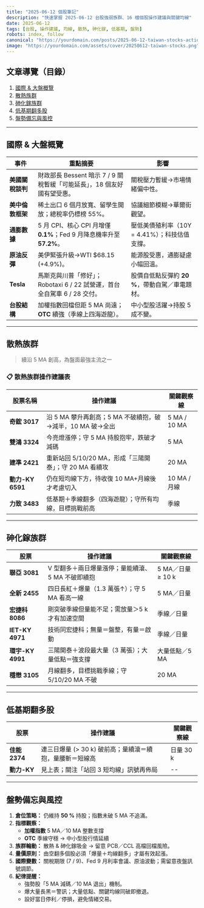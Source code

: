 ```yaml
---
title: "2025-06-12 個股筆記"
description: "快速掌握 2025-06-12 台股強弱族群、16 檔個股操作建議與關鍵均線"
date: 2025-06-12
tags: [台股, 操作建議, 均線, 散熱, 砷化鎵, 低基期, 盤勢]
robots: index, follow
canonical: "https://yourdomain.com/posts/2025-06-12-taiwan-stocks-action-plan"
image: "https://yourdomain.com/assets/cover/20250612-taiwan-stocks.png"
---
```


## 文章導覽（目錄）
1. [國際 & 大盤概覽](#國際--大盤概覽)
2. [散熱族群](#散熱族群)
3. [砷化鎵族群](#砷化鎵族群)
4. [低基期翻多股](#低基期翻多股)
5. [盤勢備忘與風控](#盤勢備忘與風控)

---

## **國際 & 大盤概覽**
| 事件 | 重點摘要 | 影響 |
|------|----------|------|
| **美國關稅談判** | 財政部長 Bessent 暗示 7 / 9 關稅暫緩「可能延長」，18 個友好國有望受惠。 | 關稅壓力暫緩→市場情緒偏中性。 |
| **美中倫敦框架** | 稀土出口 6 個月放寬、留學生開放；總稅率仍標榜 55%。 | 協議細節模糊→華爾街觀望。 |
| **通膨數據** | 5 月 CPI、核心 CPI 月增僅 **0.1%**；Fed 9 月降息機率升至 **57.2%**。 | 壓低美債殖利率（10Y = 4.41%）；科技估值支撐。 |
| **原油反彈** | 美伊緊張升級→WTI $68.15 (+4.9%)。 | 能源股受惠，通膨疑慮小幅回溫。 |
| **Tesla** | 馬斯克與川普「修好」；Robotaxi 6 / 22 試營運，首台全自駕車 6 / 28 交付。 | 股價自低點反彈約 **20 %**，帶動自駕／車電題材。 |
| **台股結構** | 加權指數回檔但距 5 MA 尚遠；**OTC** 續強（季線上四海遊龍）。 | 中小型股活躍→持股 5 成不變。 |

---

## **散熱族群**
> 續沿 5 MA 創高，為盤面最強主流之一  

### 📋 散熱族群操作建議表

| 股票名稱        | 操作建議                                                                 | 關鍵觀察線       |
|----------------|--------------------------------------------------------------------------|------------------|
| **奇鋐 3017**   | 沿 5 MA 攀升再創高；5 MA 不破續抱，破→減半，10 MA 破→全出               | 5 MA / 10 MA     |
| **雙鴻 3324**   | 今亮燈漲停；守 5 MA 持股抱牢，跌破才減碼                                 | 5 MA             |
| **建準 2421**   | 重新站回 5/10/20 MA，形成「三陽開泰」；守 20 MA 看續攻                    | 20 MA            |
| **動力-KY 6591**| 仍在短均線下方，待收復 10 MA+月線後才考慮切入                            | 10 MA / 月線     |
| **力致 3483**   | 低基期＋季線翻多（四海遊龍）；守所有均線，目標挑戰前高                  | 季線             |


---

## **砷化鎵族群**
| 股票 | 操作建議 | 關鍵觀察線 |
|-------|----------|-------------|
| **聯亞 3081** | V 型翻多＋兩日爆量漲停；量能續滾、5 MA 不破即續抱 | 5 MA／日量 ≥ 10 k |
| **全新 2455** | 四日長紅＋爆量（1.3 萬張↑）；守 5 MA 看高一線 | 5 MA／日量 |
| **宏捷科 8086** | 剛突破季線但量能不足；需放量＞5 k 才有加速空間 | 季線／日量 |
| **IET-KY 4971** | 技術同宏捷科；無量＝盤整，有量＝啟動 | 季線／日量 |
| **環宇-KY 4991** | 三陽開泰＋波段最大量（3 萬張）；大量低點＝強支撐 | 大量低點／5 MA |
| **穩懋 3105** | 月線翻多，目標挑戰季線；守 5/10/20 MA 不破 | 20 MA |

---

## **低基期翻多股**
| 股票 | 操作建議 | 關鍵觀察線 |
|-------|----------|-------------|
| **佳能 2374** | 連三日爆量 (> 30 k) 破前高；量續滾＝續抱，量腰斬＝短線高 | 日量 30 k |
| **動力-KY** | 見上表；關注「站回 3 短均線」訊號再佈局 | -- |

---

## **盤勢備忘與風控**
1. **倉位策略：** 仍維持 **50 %** 持股；指數未破 5 MA 不追滿。  
2. **指標觀察：**  
   * **加權指數** 5 MA／10 MA 整數支撐  
   * **OTC** 季線守穩 → 中小型股行情延續  
3. **族群輪動：** 散熱 & 砷化鎵吸金 → 留意 PCB／CCL 高檔回檔風險。  
4. **量價原則：** 由空翻多個股必須「爆量＋均線翻多」才屬有效起漲。  
5. **國際變數：** 關稅期限 (7 / 9)、Fed 9 月利率會議、原油波動；需留意夜盤訊號調節。  
6. **紀律提醒：**  
   - 強勢股「5 MA 減碼／10 MA 退出」機制。  
   - 爆大量長黑＝警訊；大量低點、關鍵均線同破即撤退。  
   - 設好當日停利／停損，避免情緒交易。  
